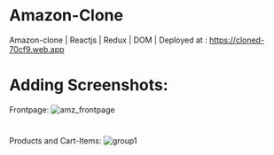 # Amazon-Clone
Amazon-clone | Reactjs | Redux | DOM | Deployed at : https://cloned-70cf9.web.app


# Adding Screenshots: 
Frontpage:
![amz_frontpage](https://user-images.githubusercontent.com/68990620/108316275-b6e5e780-71e2-11eb-89b5-5f37ef0dc16d.png)

#
Products and Cart-Items:
![group1](https://user-images.githubusercontent.com/68990620/108316616-252aaa00-71e3-11eb-8418-1eb83401701f.png)
